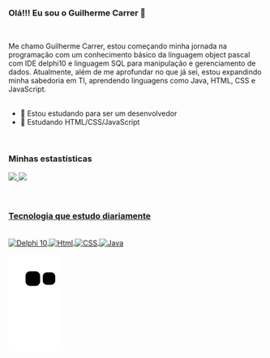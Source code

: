 ### Olá!!! Eu sou o Guilherme Carrer 👋
<br>

 Me chamo Guilherme Carrer, estou começando minha jornada na programação com um conhecimento básico da linguagem object pascal com IDE delphi10 e linguagem SQL para manipulação e gerenciamento de dados. Atualmente, além de me aprofundar no que já sei, estou expandindo minha sabedoria em TI, aprendendo linguagens como Java, HTML, CSS e JavaScript.
<br>
<br>



- 🔭 Estou estudando para ser um desenvolvedor
- 🌱 Estudando HTML/CSS/JavaScript
<br>



### Minhas estastísticas
<div>
  <a href="https://github.com/GuilhermeCarrer">
    <img height="180em" src="https://github-readme-stats.vercel.app/api?username=GuilhermeCarrer&show_icons=true&theme=dark"/>
    <img height="180em" src="https://github-readme-stats.vercel.app/api/top-langs/?username=GuilhermeCarrer&layout=compact&langs_count=16&theme=dark"/>
    </div>
  <br>
  <br>
       
  ### Tecnologia que estudo diariamente
                             
<div style="dysplay: inline_block"><br/>
<img align="center" alt="Delphi 10" src="https://img.shields.io/badge/Delphi_RAD_Studio-B22222?style=for-the-badge&logo=delphi&logoColor=white"/>
<img align="center" alt="Html" src="https://img.shields.io/badge/HTML-239120?style=for-the-badge&logo=html5&logoColor=white"/>
<img align="center" alt="CSS" src="https://img.shields.io/badge/CSS-239120?&style=for-the-badge&logo=css3&logoColor=white"/>
<img align="center" alt="Java" src="https://img.shields.io/badge/Java-ED8B00?style=for-the-badge&logo=openjdk&logoColor=white"/>
</div>

  
![snake gif](https://github.com/Cervel1n/Cervel1n/blob/output/github-contribution-grid-snake.svg)
  
